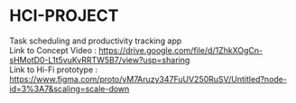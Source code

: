 # HCI-PROJECT
Task scheduling and productivity tracking app <br />
Link to Concept Video : https://drive.google.com/file/d/1ZhkXOgCn-sHMotD0-L1t5vuKvRRTW5B7/view?usp=sharing <br />
Link to Hi-Fi prototype : https://www.figma.com/proto/yM7Aruzy347FuUV250RuSV/Untitled?node-id=3%3A7&scaling=scale-down <br />
